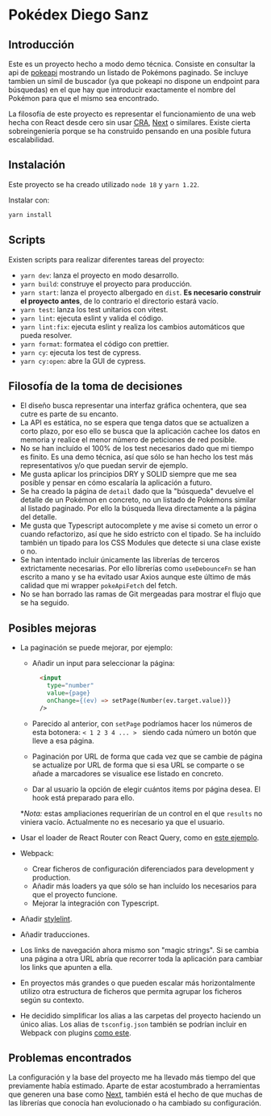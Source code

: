 # Pokédex Diego Sanz

## Introducción

Este es un proyecto hecho a modo demo técnica. Consiste en consultar la api de [pokeapi](https://pokeapi.co/) mostrando un listado de Pokémons paginado. Se incluye tambien un símil de buscador (ya que pokeapi no dispone un endpoint para búsquedas) en el que hay que introducir exactamente el nombre del Pokémon para que el mismo sea encontrado.

La filosofía de este proyecto es representar el funcionamiento de una web hecha con React desde cero sin usar [CRA](https://create-react-app.dev/), [Next](https://nextjs.org/) o similares. Existe cierta sobreingeniería porque se ha construido pensando en una posible futura escalabilidad.

## Instalación

Este proyecto se ha creado utilizado `node 18` y `yarn 1.22`.

Instalar con:

```bash
yarn install
```

## Scripts

Existen scripts para realizar diferentes tareas del proyecto:

- `yarn dev`: lanza el proyecto en modo desarrollo.
- `yarn build`: construye el proyecto para producción.
- `yarn start`: lanza el proyecto albergado en `dist`. **Es necesario construir el proyecto antes**, de lo contrario el directorio estará vacío.
- `yarn test`: lanza los test unitarios con vitest.
- `yarn lint`: ejecuta eslint y valida el código.
- `yarn lint:fix`: ejecuta eslint y realiza los cambios automáticos que pueda resolver.
- `yarn format`: formatea el código con prettier.
- `yarn cy`: ejecuta los test de cypress.
- `yarn cy:open`: abre la GUI de cypress.

## Filosofía de la toma de decisiones

- El diseño busca representar una interfaz gráfica ochentera, que sea cutre es parte de su encanto.
- La API es estática, no se espera que tenga datos que se actualizen a corto plazo, por eso ello se busca que la aplicación cachee los datos en memoria y realice el menor número de peticiones de red posible.
- No se han incluído el 100% de los test necesarios dado que mi tiempo es finito. Es una demo técnica, así que sólo se han hecho los test más representativos y/o que puedan servir de ejemplo.
- Me gusta aplicar los principios DRY y SOLID siempre que me sea posible y pensar en cómo escalaría la aplicación a futuro.
- Se ha creado la página de `detail` dado que la "búsqueda" devuelve el detalle de un Pokémon en concreto, no un listado de Pokémons similar al listado paginado. Por ello la búsqueda lleva directamente a la página del detalle.
- Me gusta que Typescript autocomplete y me avise si cometo un error o cuando refactorizo, así que he sido estricto con el tipado. Se ha incluído también un tipado para los CSS Modules que detecte si una clase existe o no.
- Se han intentado incluir únicamente las librerías de terceros extrictamente necesarias. Por ello librerías como `useDebounceFn` se han escrito a mano y se ha evitado usar Axios aunque este último de más calidad que mi wrapper `pokeApiFetch` del fetch.
- No se han borrado las ramas de Git mergeadas para mostrar el flujo que se ha seguido.

## Posibles mejoras

- La paginación se puede mejorar, por ejemplo:

  - Añadir un input para seleccionar la página:

    ```HTML
      <input
        type="number"
        value={page}
        onChange={(ev) => setPage(Number(ev.target.value))}
      />
    ```

  - Parecido al anterior, con `setPage` podríamos hacer los números de esta botonera: `< 1 2 3 4 ... > ` siendo cada número un botón que lleve a esa página.
  - Paginación por URL de forma que cada vez que se cambie de página se actualize por URL de forma que si esa URL se comparte o se añade a marcadores se visualice ese listado en concreto.
  - Dar al usuario la opción de elegir cuántos items por página desea. El hook está preparado para ello.

  \*_Nota:_ estas ampliaciones requerirían de un control en el que `results` no viniera vacío. Actualmente no es necesario ya que el usuario.

- Usar el loader de React Router con React Query, como en [este ejemplo](https://tanstack.com/query/v4/docs/examples/react/react-router).

- Webpack:

  - Crear ficheros de configuración diferenciados para development y production.
  - Añadir más loaders ya que sólo se han incluído los necesarios para que el proyecto funcione.
  - Mejorar la integración con Typescript.

- Añadir [stylelint](https://stylelint.io/).
- Añadir traducciones.
- Los links de navegación ahora mismo son "magic strings". Si se cambia una página a otra URL abría que recorrer toda la aplicación para cambiar los links que apunten a ella.
- En proyectos más grandes o que pueden escalar más horizontalmente utilizo otra estructura de ficheros que permita agrupar los ficheros según su contexto.
- He decidido simplificar los alias a las carpetas del proyecto haciendo un único alias. Los alias de `tsconfig.json` también se podrían incluir en Webpack con plugins [como este](https://www.npmjs.com/package/tsconfig-paths-webpack-plugin).

## Problemas encontrados

La configuración y la base del proyecto me ha llevado más tiempo del que previamente había estimado. Aparte de estar acostumbrado a herramientas que generen una base como [Next](https://nextjs.org/), también está el hecho de que muchas de las librerías que conocía han evolucionado o ha cambiado su configuración.
